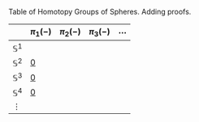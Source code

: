 Table of Homotopy Groups of Spheres. Adding proofs.



|  | $\pi_1(-)$ | $\pi_2(-)$ | $\pi_3(-)$ | $\cdots$ |
| ---- | ---- | ---- | ---- | ---- |
| $\mathbb{S}^1$ |  |  |  |  |
| $\mathbb{S}^2$ | [0](blob/main/Lemmas/n_sphere_is_simply_connected.md)  |  |  |  |
| $\mathbb{S}^3$ | [0](blob/main/Lemmas/n_sphere_is_simply_connected.md)  |  |  |  |
| $\mathbb{S}^4$ | [0](blob/main/Lemmas/n_sphere_is_simply_connected.md)  |  |  |  |
| $\vdots$  |  |  |  |  |

